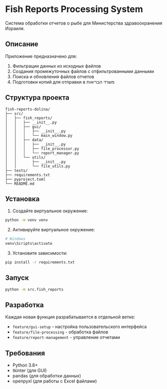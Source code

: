 # Fish Reports Processing System

Система обработки отчетов о рыбе для Министерства здравоохранения Израиля.

## Описание

Приложение предназначено для:
1. Фильтрации данных из исходных файлов
2. Создания промежуточных файлов с отфильтрованными данными
3. Поиска и обновления файлов отчетов
4. Подготовки копий для отправки в משרד הבריאות

## Структура проекта

```
fish-reports-dolina/
├── src/
│   ├── fish_reports/
│   │   ├── __init__.py
│   │   ├── gui/
│   │   │   ├── __init__.py
│   │   │   └── main_window.py
│   │   ├── data/
│   │   │   ├── __init__.py
│   │   │   ├── file_processor.py
│   │   │   └── report_manager.py
│   │   └── utils/
│   │       ├── __init__.py
│   │       └── file_utils.py
├── tests/
├── requirements.txt
├── pyproject.toml
└── README.md
```

## Установка

1. Создайте виртуальное окружение:
```bash
python -m venv venv
```

2. Активируйте виртуальное окружение:
```bash
# Windows
venv\Scripts\activate
```

3. Установите зависимости:
```bash
pip install -r requirements.txt
```

## Запуск

```bash
python -m src.fish_reports
```

## Разработка

Каждая новая функция разрабатывается в отдельной ветке:
- `feature/gui-setup` - настройка пользовательского интерфейса
- `feature/file-processing` - обработка файлов
- `feature/report-management` - управление отчетами

## Требования

- Python 3.8+
- tkinter (для GUI)
- pandas (для обработки данных)
- openpyxl (для работы с Excel файлами)
